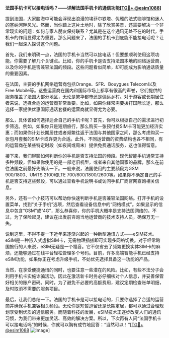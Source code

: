 **法国手机卡可以接电话吗？——详解法国手机卡的通信功能[[TG💪+ @esim1088](https://t.me/s/esim1088)]**

提到法国，大家脑海中可能会浮现出浪漫的埃菲尔铁塔、优雅的法式咖啡馆和迷人的塞纳河畔风光。然而，当你踏上这片土地时，除了欣赏美景，还需要解决一个非常现实的问题：如何与家人朋友保持联系？尤其是在这个通讯无处不在的时代，手机卡的作用显得尤为重要。那么问题来了，法国的手机卡到底能不能接电话呢？让我们一起深入探讨这个问题。

首先，我们来明确一点，法国的手机卡当然可以接电话！但要想顺利使用这项功能，你需要了解几个关键点。比如，你的手机卡是否支持法国本地的网络运营商，以及你的手机是否兼容法国的频段。这些问题看似简单，却可能成为影响通话质量的重要因素。

在法国，主要的手机网络运营商包括Orange、SFR、Bouygues Telecom以及Free Mobile等。这些运营商在国内和国际市场上都享有很高的声誉，它们提供的服务覆盖了法国大部分地区，无论是繁华都市还是偏远乡村。对于游客或长期居住者来说，选择合适的运营商非常重要。比如，如果你经常需要拨打国际长途，那么选择一家提供优惠国际通话套餐的运营商就显得尤为必要。

那么，具体该如何选择适合自己的手机卡呢？首先，你可以根据自己的需求进行初步筛选。例如，如果你只是短期旅行，那么购买一张预付费SIM卡可能更加经济实惠；而如果你计划长期居住或者频繁往返于法国与其他国家之间，那么考虑购买一张包月套餐的SIM卡或许更为合适。此外，不同运营商的资费结构也各不相同，有的运营商在某些特定时段（如夜间或周末）提供免费通话服务，这也值得留意。

接下来，我们聊聊如何判断你的手机是否支持法国的频段。现代智能手机通常支持多种频段，但如果你使用的是一部老旧机型，或者来自其他国家的品牌，那么在前往法国之前最好先确认一下。一般来说，法国使用的主要频段为GSM 900/1800、UMTS 2100和LTE 700/800/1800/2600等。如果你不确定自己的手机是否支持这些频段，可以通过查看手机说明书或访问手机厂商官网查询相关信息。

另外，还有一个小技巧可以帮助你快速判断手机是否兼容法国网络。打开手机的设置菜单，找到“关于手机”选项，然后查看设备信息中的“网络模式”。如果显示的信息中包含“GSM”或“4G”，那么恭喜你，你的手机大概率是支持法国网络的。不过，为了保险起见，建议在出发前咨询当地运营商的技术支持人员，确保万无一失。

说到这里，不得不提一下近年来逐渐兴起的一种新型通讯方式——eSIM技术。eSIM是一种嵌入式虚拟SIM卡，无需物理插拔即可实现多网络切换。对于经常跨国旅行的人来说，eSIM无疑是一个福音。它不仅省去了频繁更换实体SIM卡的麻烦，还能够通过在线平台轻松管理多个号码。目前，许多高端智能手机已经支持eSIM功能，如果你正在考虑升级手机，不妨优先选择具备这一功能的产品。

当然，在享受便捷通讯的同时，也要注意一些潜在的风险。比如，有些不法分子会利用手机卡实施诈骗活动，因此在激活新卡时务必仔细核对个人信息，并妥善保管好相关的账户密码。同时，为了避免不必要的高额费用，建议定期检查账单明细，及时取消不需要的服务项目。

最后，让我们总结一下。法国的手机卡是可以接电话的，只要你选择了合适的运营商并确保手机兼容相关频段。无论你是短暂逗留还是长期定居，都可以通过合理规划享受到优质的通信服务。而随着科技的发展，eSIM技术正逐步改变人们的通讯习惯，为我们带来更加灵活、高效的解决方案。所以，下次再有人问“法国手机卡可以接电话吗”的时候，你就可以胸有成竹地回答：“当然可以！”[[TG💪+ @esim1088](https://t.me/s/esim1088) ![Image](https://i.postimg.cc/4NQfJmqS/Snipaste-2025-05-13-00-14-12.png)]
